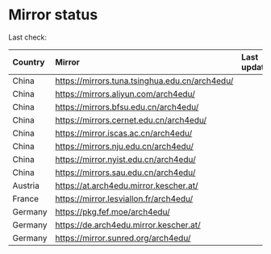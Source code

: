 <script src="./time.js"></script>
# Mirror status
Last check: <script type="text/javascript">localize(1726806341.9109924);</script>

|Country|Mirror|Last update|
|:------|:-----|:----------|
|China|https://mirrors.tuna.tsinghua.edu.cn/arch4edu/|<script type="text/javascript">localize(1726771853);</script>|
|China|https://mirrors.aliyun.com/arch4edu/|<script type="text/javascript">localize(1726771853);</script>|
|China|https://mirrors.bfsu.edu.cn/arch4edu/|<script type="text/javascript">localize(1726771853);</script>|
|China|https://mirrors.cernet.edu.cn/arch4edu/|<script type="text/javascript">localize(1726771853);</script>|
|China|https://mirror.iscas.ac.cn/arch4edu/|<script type="text/javascript">localize(1726771853);</script>|
|China|https://mirrors.nju.edu.cn/arch4edu/|<script type="text/javascript">localize(1726771853);</script>|
|China|https://mirror.nyist.edu.cn/arch4edu/|<script type="text/javascript">localize(1726771853);</script>|
|China|https://mirrors.sau.edu.cn/arch4edu/|<script type="text/javascript">localize(1726771853);</script>|
|Austria|https://at.arch4edu.mirror.kescher.at/|<script type="text/javascript">localize(1726771853);</script>|
|France|https://mirror.lesviallon.fr/arch4edu/|<script type="text/javascript">localize(1726771853);</script>|
|Germany|https://pkg.fef.moe/arch4edu/|<script type="text/javascript">localize(1726771853);</script>|
|Germany|https://de.arch4edu.mirror.kescher.at/|<script type="text/javascript">localize(1726771853);</script>|
|Germany|https://mirror.sunred.org/arch4edu/|<script type="text/javascript">localize(1726771853);</script>|

<script src="./tablefilter/tablefilter.js"></script>
<script src="./table.js"></script>